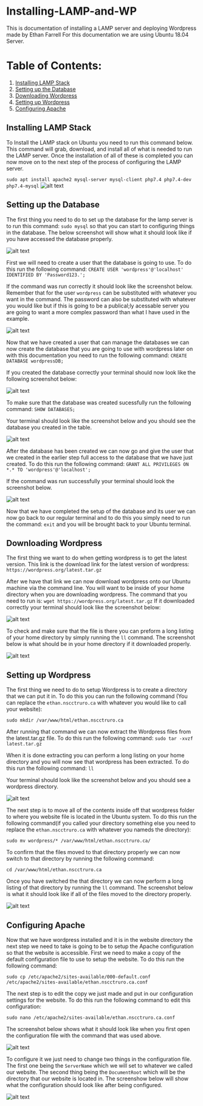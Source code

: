# Installing-LAMP-and-WP
This is documentation of installing a LAMP server and deploying Wordpress made by Ethan Farrell
For this documentation we are using Ubuntu 18.04 Server.

# Table of Contents:
1. [Installing LAMP Stack](#Installing-LAMP-Stack)
2. [Setting up the Database](#Setting-up-the-Database)
3. [Downloading Wordpress](#Downloading-Wordpress)
4. [Setting up Wordpress](#Setting-up-Wordpress)
5. [Configuring Apache](#Configuring-Apache)


## Installing LAMP Stack

To Install the LAMP stack on Ubuntu you need to run this command below. This command will grab, download, and install all of what is needed to run the LAMP server. Once the installation of all of these is completed you can now move on to the next step of the process of configuring the LAMP server.

`sudo apt install apache2 mysql-server mysql-client php7.4 php7.4-dev php7.4-mysql`
![alt text](https://github.com/Trailblazer780/Installing-LAMP-and-WP/blob/main/Images/Capture%201%20Installing%20the%20Lamp%20Stack.PNG)

## Setting up the Database

The first thing you need to do to set up the database for the lamp server is to run this command: `sudo mysql` so that you can start to configuring things in the database. The below screenshot will show what it should look like if you have accessed the database properly.

![alt text](https://github.com/Trailblazer780/Installing-LAMP-and-WP/blob/main/Images/Capture%202%20Setting%20Up%20the%20database.PNG)

First we will need to create a user that the database is going to use. To do this run the following command:
`CREATE USER 'wordpress'@'localhost' IDENTIFIED BY 'Password123.';`

If the command was run correctly it should look like the screenshot below. Remember that for the user `wordpress` can be substituted with whatever you want in the command. The password can also be substituted with whatever you would like but if this is going to be a publical;ly acessable server you are going to want a more complex password than what I have used in the example.

![alt text](https://github.com/Trailblazer780/Installing-LAMP-and-WP/blob/main/Images/Capture%203%20Create%20Database%20user.PNG)

Now that we have created a user that can manage the databases we can now create the database that you are going to use with wordpress later on with this documentation you need to run the following command: 
`CREATE DATABASE wordpressDB;`

If you created the database correctly your terminal should now look like the following screenshot below:

![alt text](https://github.com/Trailblazer780/Installing-LAMP-and-WP/blob/main/Images/Capture%204%20Creating%20Database.PNG)

To make sure that the database was created sucessfully run the following command:
`SHOW DATABASES;`

Your terminal should look like the screenshot below and you should see the database you created in the table.

![alt text](https://github.com/Trailblazer780/Installing-LAMP-and-WP/blob/main/Images/Capture%205%20Show%20Databases.PNG)

After the database has been created we can now go and give the user that we created in the earlier step full access to the database that we have just created. To do this run the following command:
`GRANT ALL PRIVILEGES ON *.* TO 'wordpress'@'localhost';`

If the command was run successfully your terminal should look the screenshot below.

![alt text](https://github.com/Trailblazer780/Installing-LAMP-and-WP/blob/main/Images/Capture%206%20Grant%20permissions%20to%20DB%20User.PNG)

Now that we have completed the setup of the database and its user we can now go back to our regular terminal and to do this you simply need to run the command: `exit` and you will be brought back to your Ubuntu terminal.


## Downloading Wordpress

The first thing we want to do when getting wordpress is to get the latest version. This link is the download link for the latest version of wordpress: `https://wordpress.org/latest.tar.gz`

After we have that link we can now download wordpress onto our Ubuntu machine via the command line. You will want to be inside of your home directory when you are downloading wordpress. The command that you need to run is: `wget https://wordpress.org/latest.tar.gz` If it downloaded correctly your terminal should look like the screenshot below:

![alt text](https://github.com/Trailblazer780/Installing-LAMP-and-WP/blob/main/Images/Capture%207%20Downloading%20Wordpress.PNG)

To check and make sure that the file is there you can preform a long listing of your home directory by simply running the `ll` command. The screenshot below is what should be in your home directory if it downloaded properly.

![alt text](https://github.com/Trailblazer780/Installing-LAMP-and-WP/blob/main/Images/Capture%208%20Checking%20that%20wordpress%20is%20there.PNG)


## Setting up Wordpress

The first thing we need to do to setup Wordpress is to create a directory that we can put it in. To do this you can run the following command (You can replace the `ethan.nscctruro.ca` with whatever you would like to call your website):

`sudo mkdir /var/www/html/ethan.nscctruro.ca`

After running that command we can now extract the Wordpress files from the latest.tar.gz file. To do this run the following command:
`sudo tar -xvzf latest.tar.gz`

When it is done extracting you can perform a long listing on your home directory and you will now see that wordpress has been extracted. To do this run the following command: `ll`

Your terminal should look like the screenshot below and you should see a wordpress directory.

![alt text](https://github.com/Trailblazer780/Installing-LAMP-and-WP/blob/main/Images/Capture%209%20Extracted%20wordpress.PNG)

The next step is to move all of the contents inside off that wordpress folder to where you website file is located in the Ubuntu system. To do this run the following command(if you called your directory something else you need to replace the `ethan.nscctruro.ca` with whatever you nameds the directory):

`sudo mv wordpress/* /var/www/html/ethan.nscctruro.ca/`

To confirm that the files moved to that directory properly we can now switch to that directory by running the following command:

`cd /var/www/html/ethan.nscctruro.ca`

Once you have switched the that directory we can now perform a long listing of that directory by running the `ll` command. The screenshot below is what it should look like if all of the files moved to the directory properly.

![alt text](https://github.com/Trailblazer780/Installing-LAMP-and-WP/blob/main/Images/Capture%2010%20Checking%20wordpress%20moved%20files.PNG)


## Configuring Apache

Now that we have wordpress installed and it is in the website directory the next step we need to take is going to be to setup the Apache configuration so that the website is accessible. First we need to make a copy of the default configuration file to use to setup the website. To do this run the following command:

`sudo cp /etc/apache2/sites-available/000-default.conf /etc/apache2/sites-available/ethan.nscctruro.ca.conf`

The next step is to edit the copy we just made and put in our configuration settings for the website. To do this run the following command to edit this configuration: 

`sudo nano /etc/apache2/sites-available/ethan.nscctruro.ca.conf`

The screenshot below shows what it should look like when you first open the configuration file with the command that was used above.

![alt text](https://github.com/Trailblazer780/Installing-LAMP-and-WP/blob/main/Images/Capture%2011%20Configuring%20apache.PNG)

To configure it we just need to change two things in the configuration file. The first one being the `ServerName` which we will set to whatever we called our website. The second thing being the `DocumentRoot` which will be the directory that our website is located in. The screenshow below will show what the configuration should look like after being configured.

![alt text](https://github.com/Trailblazer780/Installing-LAMP-and-WP/blob/main/Images/Capture%2012%20After%20Configuration.PNG)






